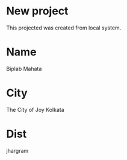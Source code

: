 # New project

This projected was created from local system.

# Name

Biplab Mahata

 # City 

 The City of Joy Kolkata


 # Dist 
 jhargram 